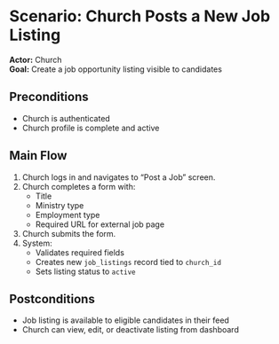 # Scenario: Church Posts a New Job Listing

**Actor:** Church  
**Goal:** Create a job opportunity listing visible to candidates

## Preconditions
- Church is authenticated
- Church profile is complete and active

## Main Flow
1. Church logs in and navigates to “Post a Job” screen.
2. Church completes a form with:
   - Title
   - Ministry type
   - Employment type
   - Required URL for external job page
3. Church submits the form.
4. System:
   - Validates required fields
   - Creates new `job_listings` record tied to `church_id`
   - Sets listing status to `active`

## Postconditions
- Job listing is available to eligible candidates in their feed
- Church can view, edit, or deactivate listing from dashboard
